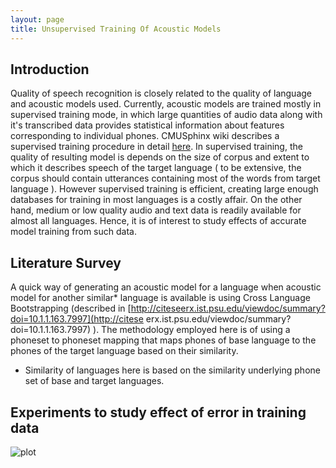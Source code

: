 ```yaml
---
layout: page 
title: Unsupervised Training Of Acoustic Models
---
```


## Introduction
Quality of speech recognition is closely related to the quality of language and 
acoustic models used. Currently, acoustic models are trained mostly in 
supervised training mode, in which large quantities of audio data along with 
it's transcribed data provides statistical information about features 
corresponding to individual phones. CMUSphinx wiki describes a supervised 
training procedure in detail 
[here](http://cmusphinx.github.io/wiki/tutorialam). In supervised 
training, the quality of resulting model is depends on the size of corpus and 
extent to which it describes speech of the target language ( to be extensive, 
the corpus should contain utterances containing most of the words from target 
language ). However supervised training is efficient, creating large enough 
databases for training in most languages is a costly affair. On the other hand, 
medium or low quality audio and text data is readily available for almost all 
languages. Hence, it is of interest to study effects of accurate model training 
from such data.

## Literature Survey

A quick way of generating an acoustic model for a language when acoustic model 
for another similar* language is available is using Cross Language 
Bootstrapping (described in 
[http://citeseerx.ist.psu.edu/viewdoc/summary?doi=10.1.1.163.7997](http://citese
erx.ist.psu.edu/viewdoc/summary?doi=10.1.1.163.7997) ). The methodology 
employed here is of using a phoneset to phoneset mapping that maps phones of 
base language to the phones of the target language based on their similarity.


* Similarity of languages here is based on the similarity underlying phone set 
of base and target languages.
## Experiments to study effect of error in training data

![plot](/data/plot.png)
